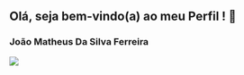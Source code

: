 ## Olá, seja bem-vindo(a) ao meu Perfil ! 👋
### João Matheus Da Silva Ferreira

<img src="https://github-readme-stats.vercel.app/api?username=joao3872&theme=chartreuse-dark&show_icons=true" />
